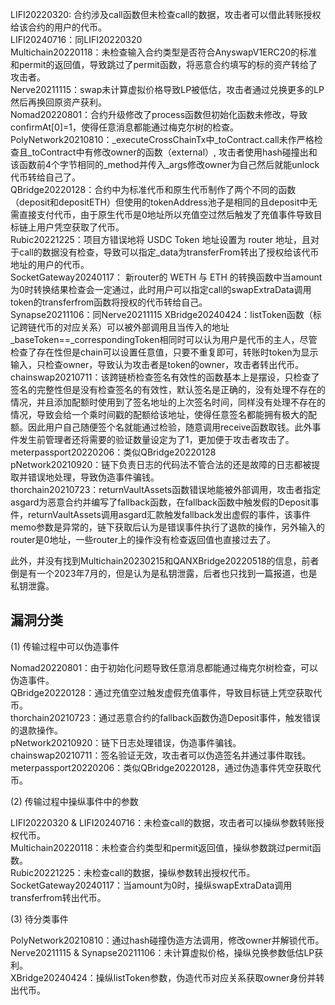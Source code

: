 LIFI20220320: 合约涉及call函数但未检查call的数据，攻击者可以借此转账授权给该合约的用户的代币。  
LIFI20240716：同LIFI20220320  
Multichain20220118：未检查输入合约类型是否符合AnyswapV1ERC20的标准和permit的返回值，导致跳过了permit函数，将恶意合约填写的标的资产转给了攻击者。  
Nerve20211115：swap未计算虚拟价格导致LP被低估，攻击者通过兑换更多的LP然后再换回原资产获利。  
Nomad20220801：合约升级修改了process函数但初始化函数未修改，导致confirmAt[0]=1，使得任意消息都能通过梅克尔树的检查。  
PolyNetwork20210810：_executeCrossChainTx中_toContract.call未作严格检查且_toContract中有修改owner的函数（external）, 攻击者使用hash碰撞出和该函数前4个字节相同的_method并传入_args修改owner为自己然后就能unlock代币转给自己了。  
QBridge20220128：合约中为标准代币和原生代币制作了两个不同的函数（deposit和depositETH）但使用的tokenAddress池子是相同的且deposit中无需直接支付代币，由于原生代币是0地址所以充值空过然后触发了充值事件导致目标链上用户凭空获取了代币。  
Rubic20221225：项目方错误地将 USDC Token 地址设置为 router 地址，且对于call的数据没有检查，导致可以指定_data为transferFrom转出了授权给该代币地址的用户的代币。  
SocketGateway20240117： 新router的 WETH 与 ETH 的转换函数中当amount为0时转换结果检查会一定通过，此时用户可以指定call的swapExtraData调用token的transferfrom函数将授权的代币转给自己。   
Synapse20211106：同Nerve20211115
XBridge20240424：listToken函数（标记跨链代币的对应关系）可以被外部调用且当传入的地址_baseToken==_correspondingToken相同时可以认为用户是代币的主人，尽管检查了存在性但是chain可以设置任意值，只要不重复即可，转账时token为显示输入，只检查owner，导致认为攻击者是token的owner，攻击者转出代币。   
chainswap20210711：该跨链桥检查签名有效性的函数基本上是摆设，只检查了签名的完整性但是没有检查签名的有效性，默认签名是正确的，没有处理不存在的情况，并且添加配额时使用到了签名地址的上次签名时间，同样没有处理不存在的情况，导致会给一个乘时间戳的配额给该地址，使得任意签名都能拥有极大的配额。因此用户自己随便签个名就能通过检验，随意调用receive函数取钱。此外事件发生前管理者还将需要的验证数量设定为了1，更加便于攻击者攻击了。  
meterpassport20220206：类似QBridge20220128  
pNetwork20210920：链下负责日志的代码法不管合法的还是故障的日志都被提取并错误地处理，导致伪造事件骗钱。   
thorchain20210723：returnVaultAssets函数错误地能被外部调用，攻击者指定asgard为恶意合约并编写了fallback函数，在fallback函数中触发假的Deposit事件，returnVaultAssets调用asgard汇款触发fallback发出虚假的事件，该事件memo参数是异常的，链下获取后认为是错误事件执行了退款的操作，另外输入的router是0地址，一些router上的操作没有检查返回值也直接过去了。


此外，并没有找到Multichain20230215和QANXBridge20220518的信息，前者倒是有一个2023年7月的，但是认为是私钥泄露，后者也只找到一篇报道，也是私钥泄露。


## 漏洞分类

(1) 传输过程中可以伪造事件  

Nomad20220801：由于初始化问题导致任意消息都能通过梅克尔树检查，可以伪造事件。  
QBridge20220128：通过充值空过触发虚假充值事件，导致目标链上凭空获取代币。  
thorchain20210723：通过恶意合约的fallback函数伪造Deposit事件，触发错误的退款操作。  
pNetwork20210920：链下日志处理错误，伪造事件骗钱。  
chainswap20210711：签名验证无效，攻击者可以伪造签名并通过事件取钱。  
meterpassport20220206：类似QBridge20220128，通过伪造事件凭空获取代币。   

(2) 传输过程中操纵事件中的参数

LIFI20220320 & LIFI20240716：未检查call的数据，攻击者可以操纵参数转账授权代币。  
Multichain20220118：未检查合约类型和permit返回值，操纵参数跳过permit函数。  
Rubic20221225：未检查call的数据，操纵参数转出授权代币。  
SocketGateway20240117：当amount为0时，操纵swapExtraData调用transferfrom转出代币。   

(3) 待分类事件

PolyNetwork20210810：通过hash碰撞伪造方法调用，修改owner并解锁代币。  
Nerve20211115 & Synapse20211106：未计算虚拟价格，操纵兑换参数低估LP获利。  
XBridge20240424：操纵listToken参数，伪造代币对应关系获取owner身份并转出代币。 
